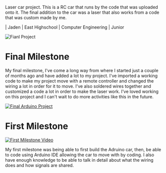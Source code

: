 Laser car project. This is a RC car that runs by the code that was uploaded onto it. The final addition to the car was a laser that also works from a code that was custom made by me. 

| Jaden  | East Highschool | Computer Engineering | Junior  

![Fianl Project](https://live.staticflickr.com/65535/53367182246_72895615a2_n.jpg)

# Final Milestone

My final milestone, I've come a long way from where I started just a couple of months ago and have added a lot to my project. I've imported a working code to make my project move with a remote controller and changed the wiring a lot in order for it to move. I've also soldered wires together and customized a code a lot in order to make the laser work. I've loved working on this project and I can't wait to do more activities like this in the future. 

[![Final Arduino Project](https://res.cloudinary.com/marcomontalbano/image/upload/v1682461069/video_to_markdown/images/youtube--IPL8EP8abRU-c05b58ac6eb4c4700831b2b3070cd403.jpg)](https://www.youtube.com/watch?v=IPL8EP8abRU "Final Arduino Project")


# First Milestone
  [![First Milestone Video ](https://res.cloudinary.com/marcomontalbano/image/upload/v1701379245/video_to_markdown/images/youtube--KBdnlJ9oyuk-c05b58ac6eb4c4700831b2b3070cd403.jpg)](https://www.youtube.com/watch?v=KBdnlJ9oyuk "First Milestone Video ")

My first milestone was being able to first build the Adruino car, then, be able to code using Arduino IDE allowing the car to move with by coding. I also have enough knowledge to be able to talk in detail about what the wiring does and how signals are shared. 

